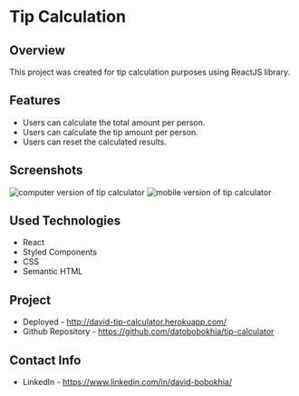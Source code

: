 # Tip Calculation

## Overview

This project was created for tip calculation purposes using ReactJS library.

## Features

* Users can calculate the total amount per person.
* Users can calculate the tip amount per person.
* Users can reset the calculated results.

## Screenshots

<img src="https://user-images.githubusercontent.com/69156870/197610554-d227a395-b099-44b1-9952-f4df3d3838d4.PNG" alt="computer version of tip calculator">


<img src="https://user-images.githubusercontent.com/69156870/197610572-4ece8971-ec7e-4e38-8874-8b38dbbb6e96.PNG" alt="mobile version of tip calculator">


## Used Technologies

* React
* Styled Components
* CSS
* Semantic HTML

## Project

* Deployed - http://david-tip-calculator.herokuapp.com/
* Github Repository - https://github.com/datobobokhia/tip-calculator

## Contact Info

* LinkedIn - https://www.linkedin.com/in/david-bobokhia/
